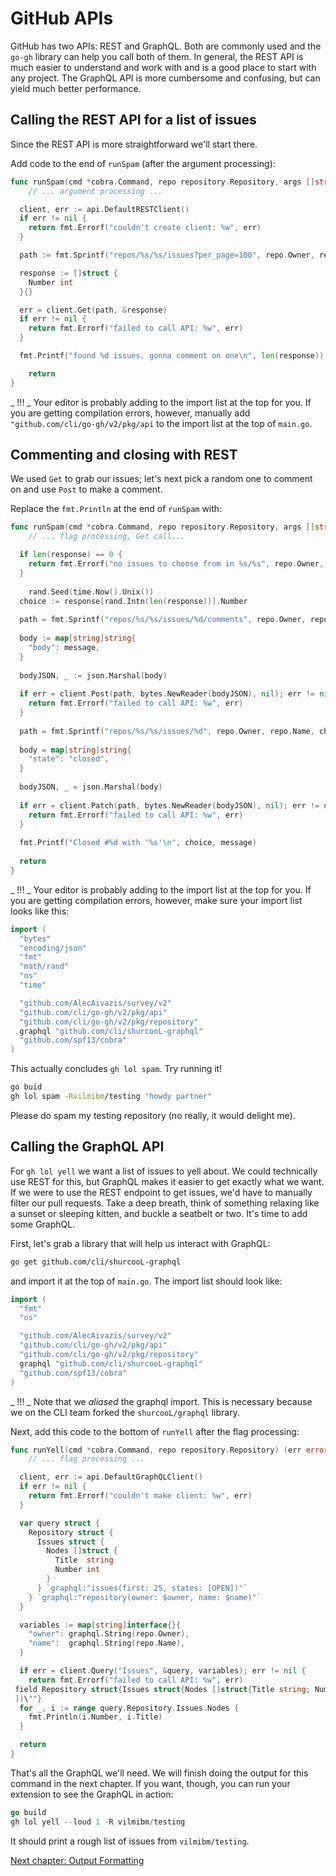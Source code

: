 # GitHub APIs

GitHub has two APIs: REST and GraphQL. Both are commonly used and the `go-gh` library can help you call both of them. In general, the REST API is much easier to understand and work with and is a good place to start with any project. The GraphQL API is more cumbersome and confusing, but can yield much better performance.

## Calling the REST API for a list of issues

Since the REST API is more straightforward we'll start there.

Add code to the end of `runSpam` (after the argument processing):

```go
func runSpam(cmd *cobra.Command, repo repository.Repository, args []string) (err error) {
	// ... argument processing ...

  client, err := api.DefaultRESTClient()
  if err != nil {
    return fmt.Errorf("couldn't create client: %w", err)
  }

  path := fmt.Sprintf("repos/%s/%s/issues?per_page=100", repo.Owner, repo.Name)

  response := []struct {
    Number int
  }{}

  err = client.Get(path, &response)
  if err != nil {
    return fmt.Errorf("failed to call API: %w", err)
  }

  fmt.Printf("found %d issues. gonna comment on one\n", len(response))

	return
}
```

_ !!! _ Your editor is probably adding to the import list at the top for you. If you are getting compilation errors, however, manually add `"github.com/cli/go-gh/v2/pkg/api` to the import list at the top of `main.go`.

## Commenting and closing with REST

We used `Get` to grab our issues; let's next pick a random one to comment on and use `Post` to make a comment.

Replace the `fmt.Println` at the end of `runSpam` with:

```go
func runSpam(cmd *cobra.Command, repo repository.Repository, args []string) (err error) {
	// ... flag processing, Get call...

  if len(response) == 0 {
    return fmt.Errorf("no issues to choose from in %s/%s", repo.Owner, repo.Name)
  }
  
	rand.Seed(time.Now().Unix())
  choice := response[rand.Intn(len(response))].Number
  
  path = fmt.Sprintf("repos/%s/%s/issues/%d/comments", repo.Owner, repo.Name, choice)
  
  body := map[string]string{
    "body": message,
  }
  
  bodyJSON, _ := json.Marshal(body)
  
  if err = client.Post(path, bytes.NewReader(bodyJSON), nil); err != nil {
    return fmt.Errorf("failed to call API: %w", err)
  }
  
  path = fmt.Sprintf("repos/%s/%s/issues/%d", repo.Owner, repo.Name, choice)
  
  body = map[string]string{
    "state": "closed",
  }
  
  bodyJSON, _ = json.Marshal(body)
  
  if err = client.Patch(path, bytes.NewReader(bodyJSON), nil); err != nil {
    return fmt.Errorf("failed to call API: %w", err)
  }
  
  fmt.Printf("Closed #%d with '%s'\n", choice, message)
  
  return
}
```

_ !!! _ Your editor is probably adding to the import list at the top for you. If you are getting compilation errors, however, make sure your import list looks like this:

```go
import (
  "bytes"
  "encoding/json"
  "fmt"
  "math/rand"
  "os"
  "time"

  "github.com/AlecAivazis/survey/v2"
  "github.com/cli/go-gh/v2/pkg/api"
  "github.com/cli/go-gh/v2/pkg/repository"
  graphql "github.com/cli/shurcooL-graphql"
  "github.com/spf13/cobra"
)
```

This actually concludes `gh lol spam`. Try running it!

```bash
go buid
gh lol spam -Rvilmibm/testing "howdy partner"
```

Please do spam my testing repository (no really, it would delight me).

## Calling the GraphQL API

For `gh lol yell` we want a list of issues to yell about. We could technically use REST for this, but GraphQL makes it easier to get exactly what we want. If we were to use the REST endpoint to get issues, we'd have to manually filter our pull requests. Take a deep breath, think of something relaxing like a sunset or sleeping kitten, and buckle a seatbelt or two. It's time to add some GraphQL.

First, let's grab a library that will help us interact with GraphQL:

```bash
go get github.com/cli/shurcooL-graphql
```

and import it at the top of `main.go`. The import list should look like:

```go
import (
  "fmt"
  "os"

  "github.com/AlecAivazis/survey/v2"
  "github.com/cli/go-gh/v2/pkg/api"
  "github.com/cli/go-gh/v2/pkg/repository"
  graphql "github.com/cli/shurcooL-graphql"
  "github.com/spf13/cobra"
)
```

_ !!! _ Note that we _aliased_ the graphql import. This is necessary because we on the CLI team forked the `shurcooL/graphql` library.

Next, add this code to the bottom of `runYell` after the flag processing:

```go
func runYell(cmd *cobra.Command, repo repository.Repository) (err error) {
	// ... flag processing ...

  client, err := api.DefaultGraphQLClient()
  if err != nil {
    return fmt.Errorf("couldn't make client: %w", err)
  }

  var query struct {
    Repository struct {
      Issues struct {
        Nodes []struct {
          Title  string
          Number int
        }
      } `graphql:"issues(first: 25, states: [OPEN])"`
    } `graphql:"repository(owner: $owner, name: $name)"`
  }

  variables := map[string]interface{}{
    "owner": graphql.String(repo.Owner),
    "name":  graphql.String(repo.Name),
  }

  if err = client.Query("Issues", &query, variables); err != nil {
    return fmt.Errorf("failed to call API: %w", err)
 field Repository struct{Issues struct{Nodes []struct{Title string; Number int}} "graphql:\"issues(first: 25, states: [OPEN
 ])\""}
  for _, i := range query.Repository.Issues.Nodes {
    fmt.Println(i.Number, i.Title)
  }

  return
}
```

That's all the GraphQL we'll need. We will finish doing the output for this command in the next chapter. If you want, though, you can run your extension to see the GraphQL in action:

```go
go build
gh lol yell --loud 1 -R vilmibm/testing
```

It should print a rough list of issues from `vilmibm/testing`.

[Next chapter: Output Formatting](07.md)
